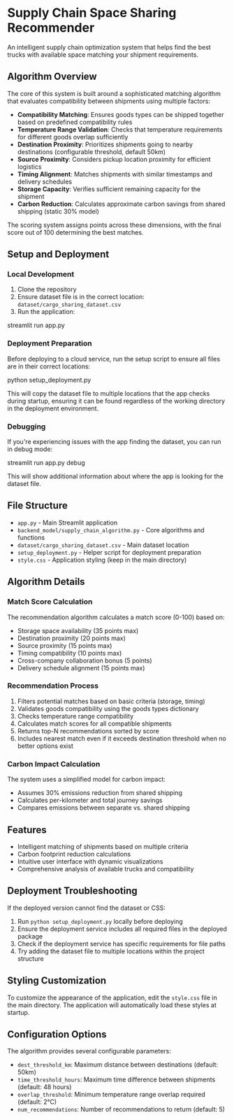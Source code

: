 # Supply Chain Space Sharing Recommender

An intelligent supply chain optimization system that helps find the best trucks with available space matching your shipment requirements.

## Algorithm Overview

The core of this system is built around a sophisticated matching algorithm that evaluates compatibility between shipments using multiple factors:

- **Compatibility Matching**: Ensures goods types can be shipped together based on predefined compatibility rules
- **Temperature Range Validation**: Checks that temperature requirements for different goods overlap sufficiently
- **Destination Proximity**: Prioritizes shipments going to nearby destinations (configurable threshold, default 50km)
- **Source Proximity**: Considers pickup location proximity for efficient logistics
- **Timing Alignment**: Matches shipments with similar timestamps and delivery schedules
- **Storage Capacity**: Verifies sufficient remaining capacity for the shipment
- **Carbon Reduction**: Calculates approximate carbon savings from shared shipping (static 30% model)

The scoring system assigns points across these dimensions, with the final score out of 100 determining the best matches.

## Setup and Deployment

### Local Development
1. Clone the repository
2. Ensure dataset file is in the correct location: `dataset/cargo_sharing_dataset.csv`
3. Run the application:

streamlit run app.py

### Deployment Preparation
Before deploying to a cloud service, run the setup script to ensure all files are in their correct locations:

python setup_deployment.py

This will copy the dataset file to multiple locations that the app checks during startup, ensuring it can be found regardless of the working directory in the deployment environment.

### Debugging
If you're experiencing issues with the app finding the dataset, you can run in debug mode:

streamlit run app.py debug

This will show additional information about where the app is looking for the dataset file.

## File Structure
* `app.py` - Main Streamlit application
* `backend_model/supply_chain_algorithm.py` - Core algorithms and functions
* `dataset/cargo_sharing_dataset.csv` - Main dataset location
* `setup_deployment.py` - Helper script for deployment preparation
* `style.css` - Application styling (keep in the main directory)

## Algorithm Details

### Match Score Calculation
The recommendation algorithm calculates a match score (0-100) based on:
- Storage space availability (35 points max)
- Destination proximity (20 points max)
- Source proximity (15 points max)
- Timing compatibility (10 points max)
- Cross-company collaboration bonus (5 points)
- Delivery schedule alignment (15 points max)

### Recommendation Process
1. Filters potential matches based on basic criteria (storage, timing)
2. Validates goods compatibility using the goods types dictionary
3. Checks temperature range compatibility
4. Calculates match scores for all compatible shipments
5. Returns top-N recommendations sorted by score
6. Includes nearest match even if it exceeds destination threshold when no better options exist

### Carbon Impact Calculation
The system uses a simplified model for carbon impact:
- Assumes 30% emissions reduction from shared shipping
- Calculates per-kilometer and total journey savings
- Compares emissions between separate vs. shared shipping

## Features
* Intelligent matching of shipments based on multiple criteria
* Carbon footprint reduction calculations
* Intuitive user interface with dynamic visualizations
* Comprehensive analysis of available trucks and compatibility

## Deployment Troubleshooting
If the deployed version cannot find the dataset or CSS:
1. Run `python setup_deployment.py` locally before deploying
2. Ensure the deployment service includes all required files in the deployed package
3. Check if the deployment service has specific requirements for file paths
4. Try adding the dataset file to multiple locations within the project structure

## Styling Customization
To customize the appearance of the application, edit the `style.css` file in the main directory. The application will automatically load these styles at startup.

## Configuration Options
The algorithm provides several configurable parameters:
- `dest_threshold_km`: Maximum distance between destinations (default: 50km)
- `time_threshold_hours`: Maximum time difference between shipments (default: 48 hours)
- `overlap_threshold`: Minimum temperature range overlap required (default: 2°C)
- `num_recommendations`: Number of recommendations to return (default: 5)
